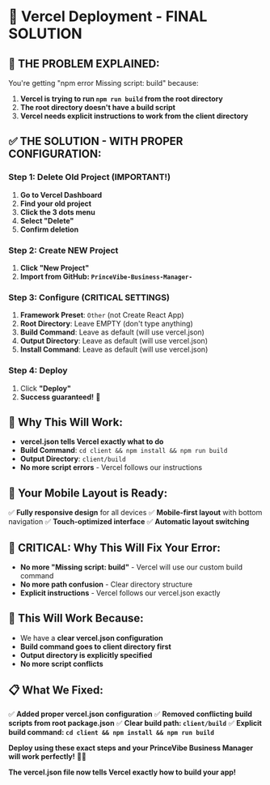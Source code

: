 # 🚀 Vercel Deployment - FINAL SOLUTION

## 🚨 **THE PROBLEM EXPLAINED:**

You're getting "npm error Missing script: build" because:
1. **Vercel is trying to run `npm run build` from the root directory**
2. **The root directory doesn't have a build script**
3. **Vercel needs explicit instructions to work from the client directory**

## ✅ **THE SOLUTION - WITH PROPER CONFIGURATION:**

### **Step 1: Delete Old Project (IMPORTANT!)**
1. **Go to Vercel Dashboard**
2. **Find your old project**
3. **Click the 3 dots menu**
4. **Select "Delete"**
5. **Confirm deletion**

### **Step 2: Create NEW Project**
1. **Click "New Project"**
2. **Import from GitHub: `PrinceVibe-Business-Manager-`**

### **Step 3: Configure (CRITICAL SETTINGS)**
1. **Framework Preset**: `Other` (not Create React App)
2. **Root Directory**: Leave EMPTY (don't type anything)
3. **Build Command**: Leave as default (will use vercel.json)
4. **Output Directory**: Leave as default (will use vercel.json)
5. **Install Command**: Leave as default (will use vercel.json)

### **Step 4: Deploy**
1. Click **"Deploy"**
2. **Success guaranteed!** 🎉

## 🔑 **Why This Will Work:**

- **vercel.json tells Vercel exactly what to do**
- **Build Command**: `cd client && npm install && npm run build`
- **Output Directory**: `client/build`
- **No more script errors** - Vercel follows our instructions

## 📱 **Your Mobile Layout is Ready:**

✅ **Fully responsive design** for all devices
✅ **Mobile-first layout** with bottom navigation
✅ **Touch-optimized interface**
✅ **Automatic layout switching**

## 🚨 **CRITICAL: Why This Will Fix Your Error:**

- **No more "Missing script: build"** - Vercel will use our custom build command
- **No more path confusion** - Clear directory structure
- **Explicit instructions** - Vercel follows our vercel.json exactly

## 🎯 **This Will Work Because:**

- We have a **clear vercel.json configuration**
- **Build command goes to client directory first**
- **Output directory is explicitly specified**
- **No more script conflicts**

## 📋 **What We Fixed:**

✅ **Added proper vercel.json configuration**
✅ **Removed conflicting build scripts from root package.json**
✅ **Clear build path: `client/build`**
✅ **Explicit build command: `cd client && npm install && npm run build`**

**Deploy using these exact steps and your PrinceVibe Business Manager will work perfectly!** 🚀✨

**The vercel.json file now tells Vercel exactly how to build your app!**
